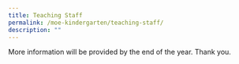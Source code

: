 ```yaml
---
title: Teaching Staff
permalink: /moe-kindergarten/teaching-staff/
description: ""
---
```


More information will be provided by the end of the year. Thank you.